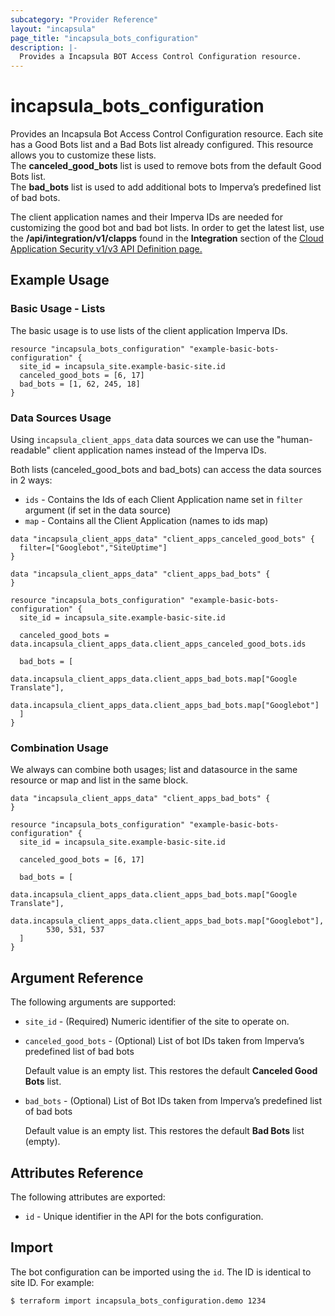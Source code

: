 ```yaml
---
subcategory: "Provider Reference"
layout: "incapsula"
page_title: "incapsula_bots_configuration"
description: |-
  Provides a Incapsula BOT Access Control Configuration resource.
---
```


# incapsula_bots_configuration

Provides an Incapsula Bot Access Control Configuration resource.
Each site has a Good Bots list and a Bad Bots list already configured. This resource allows you to customize these lists.
<br/>
The <strong>canceled_good_bots</strong> list is used to remove bots from the default Good Bots list.
<br/>
The <strong>bad_bots</strong> list is used to add additional bots to Imperva’s predefined list of bad bots.

The client application names and their Imperva IDs are needed for customizing the good bot and bad bot lists. 
In order to get the latest list, use the <b>/api/integration/v1/clapps</b> found in the <b>Integration</b> section of the 
[Cloud Application Security v1/v3 API Definition page.](https://docs.imperva.com/bundle/cloud-application-security/page/cloud-v1-api-definition.htm)


## Example Usage

### Basic Usage - Lists

The basic usage is to use lists of the client application Imperva IDs.

```hcl
resource "incapsula_bots_configuration" "example-basic-bots-configuration" {
  site_id = incapsula_site.example-basic-site.id
  canceled_good_bots = [6, 17]
  bad_bots = [1, 62, 245, 18]
}
```

### Data Sources Usage

Using `incapsula_client_apps_data` data sources we can use the "human-readable" client application names instead of the Imperva IDs.

Both lists (canceled_good_bots and bad_bots) can access the data sources in 2 ways:
* `ids` - Contains the Ids of each Client Application name set in `filter` argument (if set in the data source)
* `map` - Contains all the Client Application (names to ids map)

```hcl
data "incapsula_client_apps_data" "client_apps_canceled_good_bots" {
  filter=["Googlebot","SiteUptime"]
}

data "incapsula_client_apps_data" "client_apps_bad_bots" {
}

resource "incapsula_bots_configuration" "example-basic-bots-configuration" {
  site_id = incapsula_site.example-basic-site.id
  
  canceled_good_bots = data.incapsula_client_apps_data.client_apps_canceled_good_bots.ids

  bad_bots = [
        data.incapsula_client_apps_data.client_apps_bad_bots.map["Google Translate"],
        data.incapsula_client_apps_data.client_apps_bad_bots.map["Googlebot"]
  ]
}
```

### Combination Usage

We always can combine both usages; list and datasource in the same resource or map and list in the same block.

```hcl
data "incapsula_client_apps_data" "client_apps_bad_bots" {
}

resource "incapsula_bots_configuration" "example-basic-bots-configuration" {
  site_id = incapsula_site.example-basic-site.id
  
  canceled_good_bots = [6, 17]  

  bad_bots = [
        data.incapsula_client_apps_data.client_apps_bad_bots.map["Google Translate"],
        data.incapsula_client_apps_data.client_apps_bad_bots.map["Googlebot"],
        530, 531, 537
  ]
}
```



## Argument Reference

The following arguments are supported:

* `site_id` - (Required) Numeric identifier of the site to operate on.

* `canceled_good_bots` - (Optional) List of bot IDs taken from Imperva’s predefined list of bad bots

  Default value is an empty list. This restores the default <strong>Canceled Good Bots</strong> list.

* `bad_bots` - (Optional) List of Bot IDs taken from Imperva’s predefined list of bad bots

  Default value is an empty list. This restores the default <strong>Bad Bots</strong> list (empty).

## Attributes Reference

The following attributes are exported:

* `id` - Unique identifier in the API for the bots configuration.

## Import

The bot configuration can be imported using the `id`. The ID is identical to site ID. For example:
```
$ terraform import incapsula_bots_configuration.demo 1234
```